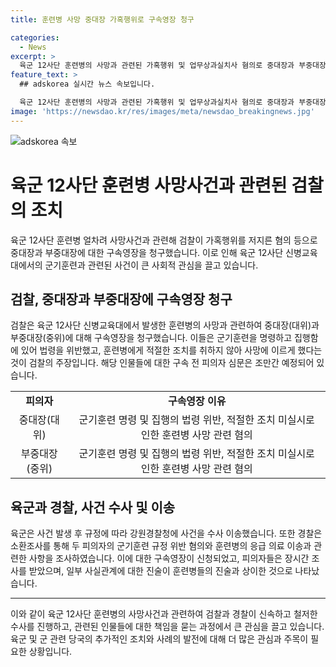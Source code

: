 ```yaml
---
title: 훈련병 사망 중대장 가혹행위로 구속영장 청구

categories:
  - News
excerpt: >
  육군 12사단 훈련병의 사망과 관련된 가혹행위 및 업무상과실치사 혐의로 중대장과 부중대장에 대한 검찰의 구속영장 청구가 이뤄졌다. 신병교육대에서 군기훈련 중 쓰러진 훈련병은 응급 후송돼 치료를 받았으나 이틀 뒤 사망했다. 육군은 해당 사건을 강원경찰청에 이송했고, 첫 피의자 조사 후 구속영장이 청구됐다. 피의자들의 진술과 훈련병들의 기억이 상이한 점도 조사 중이다.
feature_text: >
  ## adskorea 실시간 뉴스 속보입니다.

  육군 12사단 훈련병의 사망과 관련된 가혹행위 및 업무상과실치사 혐의로 중대장과 부중대장에 대한 검찰의 구속영장 청구가 이뤄졌다. 신병교육대에서 군기훈련 중 쓰러진 훈련병은 응급 후송돼 치료를 받았으나 이틀 뒤 사망했다. 육군은 해당 사건을 강원경찰청에 이송했고, 첫 피의자 조사 후 구속영장이 청구됐다. 피의자들의 진술과 훈련병들의 기억이 상이한 점도 조사 중이다.
image: 'https://newsdao.kr/res/images/meta/newsdao_breakingnews.jpg'
---
```


<p><img src="https://newsdao.kr/res/images/meta/newsdao_breakingnews.jpg" alt="adskorea 속보" /></p>

<h1>육군 12사단 훈련병 사망사건과 관련된 검찰의 조치</h1>

<p data-ke-size="size16">육군 12사단 훈련병 얼차려 사망사건과 관련해 검찰이 가혹행위를 저지른 혐의 등으로 중대장과 부중대장에 대한 구속영장을 청구했습니다. 이로 인해 육군 12사단 신병교육대에서의 군기훈련과 관련된 사건이 큰 사회적 관심을 끌고 있습니다.</p>

<h2 data-ke-size="size26">검찰, 중대장과 부중대장에 구속영장 청구</h2>

<p data-ke-size="size16">검찰은 육군 12사단 신병교육대에서 발생한 훈련병의 사망과 관련하여 중대장(대위)과 부중대장(중위)에 대해 구속영장을 청구했습니다. 이들은 군기훈련을 명령하고 집행함에 있어 법령을 위반했고, 훈련병에게 적절한 조치를 취하지 않아 사망에 이르게 했다는 것이 검찰의 주장입니다. 해당 인물들에 대한 구속 전 피의자 심문은 조만간 예정되어 있습니다.</p>

<table>
  <tr>
    <td style="text-align: center; height: 17px;"><b>피의자</b></td>
    <td style="text-align: center; height: 17px;"><b>구속영장 이유</b></td>
  </tr>
  <tr>
    <td style="text-align: center; height: 17px;">중대장(대위)</td>
    <td style="text-align: center; height: 17px;">군기훈련 명령 및 집행의 법령 위반, 적절한 조치 미실시로 인한 훈련병 사망 관련 혐의</td>
  </tr>
  <tr>
    <td style="text-align: center; height: 17px;">부중대장(중위)</td>
    <td style="text-align: center; height: 17px;">군기훈련 명령 및 집행의 법령 위반, 적절한 조치 미실시로 인한 훈련병 사망 관련 혐의</td>
  </tr>
</table>

<h2 data-ke-size="size26">육군과 경찰, 사건 수사 및 이송</h2>

<p data-ke-size="size16">육군은 사건 발생 후 규정에 따라 강원경찰청에 사건을 수사 이송했습니다. 또한 경찰은 소환조사를 통해 두 피의자의 군기훈련 규정 위반 혐의와 훈련병의 응급 의료 이송과 관련한 사항을 조사하였습니다. 이에 대한 구속영장이 신청되었고, 피의자들은 장시간 조사를 받았으며, 일부 사실관계에 대한 진술이 훈련병들의 진술과 상이한 것으로 나타났습니다.</p>

<hr>

<p data-ke-size="size16">이와 같이 육군 12사단 훈련병의 사망사건과 관련하여 검찰과 경찰이 신속하고 철저한 수사를 진행하고, 관련된 인물들에 대한 책임을 묻는 과정에서 큰 관심을 끌고 있습니다. 육군 및 군 관련 당국의 추가적인 조치와 사례의 발전에 대해 더 많은 관심과 주목이 필요한 상황입니다.</p>


